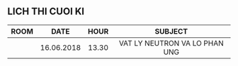 ##  LICH THI CUOI KI
ROOM|DATE | HOUR | SUBJECT|
|:--:|:--:|:--:|:--:|
||16.06.2018|13.30|VAT LY NEUTRON VA LO PHAN UNG|

